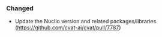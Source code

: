 ### Changed

- Update the Nuclio version and related packages/libraries
  (<https://github.com/cvat-ai/cvat/pull/7787>)